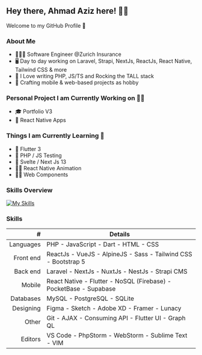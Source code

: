 ## Hey there, Ahmad Aziz here! 👋🏻
Welcome to my GitHub Profile 🚀

### About Me
- 🧑🏻‍💻 Software Engineer @Zurich Insurance
- 🖥 Day to day working on Laravel, Strapi, NextJs, ReactJs, React Native, Tailwind CSS & more
- 💜 I Love writing PHP, JS/TS and Rocking the TALL stack
- 📲 Crafting mobile & web-based projects as hobby

### Personal Project I am Currently Working on 💪🏻
- 🎓 Portfolio V3
- 🤗 React Native Apps

### Things I am Currently Learning 🧪
- 📱 Flutter 3
- 🎯 PHP / JS Testing
- 🤩 Svelte / Next Js 13
- 💃🏼 React Native Animation
- 💅🏻 Web Components

### Skills Overview
[![My Skills](https://skillicons.dev/icons?i=php,js,dart,html,css,laravel,nextjs,nuxtjs,react,vue,alpinejs,sass,tailwind,bootstrap,mysql,postgres,firebase,flutter,figma,xd,git,github,graphql,idea,vscode&perline=5)](https://skillicons.dev)


### Skills
| # | Details |
|-----:|-----------|
| Languages | PHP - JavaScript - Dart - HTML - CSS |
| Front end | ReactJs - VueJS - AlpineJS - Sass - Tailwind CSS - Bootstrap 5 |
| Back end | Laravel - NextJs - NuxtJs - NestJs - Strapi CMS |
| Mobile | React Native - Flutter - NoSQL (Firebase) - PocketBase - Supabase |
| Databases | MySQL - PostgreSQL - SQLite |
| Designing | Figma - Sketch - Adobe XD - Framer - Lunacy |
| Other | Git - AJAX - Consuming API - Flutter UI - Graph QL |
| Editors | VS Code - PhpStorm - WebStorm - Sublime Text - VIM |
